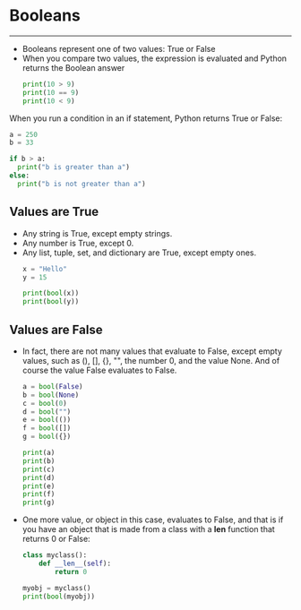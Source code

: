 # Booleans

---
* Booleans represent one of two values: True or False
* When you compare two values, the expression is evaluated and Python returns the Boolean answer
  ```python
  print(10 > 9)
  print(10 == 9)
  print(10 < 9)
  ```
When you run a condition in an if statement, Python returns True or False:
```python
a = 250
b = 33

if b > a:
  print("b is greater than a")
else:
  print("b is not greater than a")
```
## Values are True
* Any string is True, except empty strings.
* Any number is True, except 0.
* Any list, tuple, set, and dictionary are True, except empty ones.
  ```python
  x = "Hello"
  y = 15

  print(bool(x))
  print(bool(y))
  ```
## Values are False
* In fact, there are not many values that evaluate to False, except empty values, such as (), [], {}, "", the number 0, and the value None. And of course the value False evaluates to False.
  ```python
  a = bool(False)
  b = bool(None)
  c = bool(0)
  d = bool("")
  e = bool(())
  f = bool([])
  g = bool({})
  
  print(a)
  print(b)
  print(c)
  print(d)
  print(e)
  print(f)
  print(g)
  ```
* One more value, or object in this case, evaluates to False, and that is if you have an object that is made from a class with a __len__ function that returns 0 or False:
  ```python
  class myclass():
      def __len__(self):
          return 0

  myobj = myclass()
  print(bool(myobj))
  ```